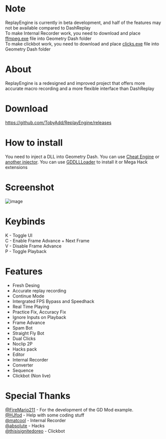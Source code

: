 # Note
ReplayEngine is currently in beta development, and half of the features may not be available compared to DashReplay   
To make Internal Recorder work, you need to download and place [ffmpeg.exe](https://github.com/AnimMouse/ffmpeg-autobuild) file into Geometry Dash folder  
To make clickbot work, you need to download and place [clicks.exe](https://github.com/TobyAdd/clicks/releases) file into Geometry Dash folder
# About
ReplayEngine is a redesigned and improved project that offers more accurate macro recording and a more flexible interface than DashReplay
# Download
https://github.com/TobyAdd/ReplayEngine/releases
# How to install
You need to inject a DLL into Geometry Dash. You can use [Cheat Engine](https://www.cheatengine.org/index.php) or [another injector](https://www.google.com/search?q=dll+injector). You can use [GDDLLLoader](https://github.com/adafcaefc/GDDllLoader) to install it or Mega Hack extensions  
# Screenshot
![image](https://github.com/TobyAdd/ReplayEngine/assets/66429886/041a44ea-6fd9-4b20-90d4-2dd42d85000c)
# Keybinds
K - Toggle UI  
C - Enable Frame Advance + Next Frame  
V - Disable Frame Advance  
P - Toggle Playback
# Features
- Fresh Desing
- Accurate replay recording
- Continue Mode
- Intergrated FPS Bypass and Speedhack
- Real Time Playing
- Practice Fix, Accuracy Fix
- Ignore Inputs on Playback
- Frame Advance
- Spam Bot
- Straight Fly Bot
- Dual Clicks
- Noclip 2P
- Hacks pack
- Editor
- Internal Recorder
- Converter
- Sequence
- Clickbot (Non live)
# Special Thanks  
[@FireMario211](https://github.com/FireMario211) - For the development of the GD Mod example.  
[@HJfod](https://github.com/HJfod) - Help with some coding stuff  
[@matcool](https://github.com/matcool) - Internal Recorder  
[@absoIute](https://github.com/absoIute) - Hacks  
[@thisisignitedoreo](https://github.com/thisisignitedoreo) - Clickbot
